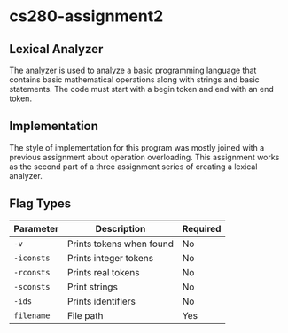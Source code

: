 # cs280-assignment2

## Lexical Analyzer
The analyzer is used to analyze a basic programming language that contains basic mathematical operations along with strings and basic statements. The code must start with a begin token and end with an end token.

## Implementation
The style of implementation for this program was mostly joined with a previous assignment about operation overloading. This assignment works as the second part of a three assignment series of creating a lexical analyzer.

## Flag Types
Parameter | Description | Required
----------|-------------|---------
`-v` | Prints tokens when found | No
`-iconsts` | Prints integer tokens | No
`-rconsts` | Prints real tokens | No
`-sconsts` | Print strings | No
`-ids` | Prints identifiers | No
`filename` | File path | Yes
